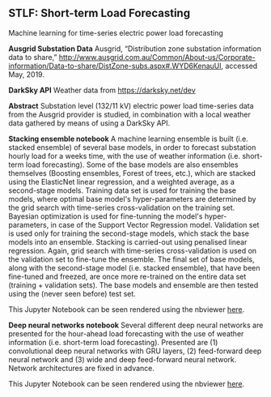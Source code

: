 ## STLF: Short-term Load Forecasting
Machine learning for time-series electric power load forecasting

**Ausgrid Substation Data**
Ausgrid, “Distribution zone substation information data to share,” http://www.ausgrid.com.au/Common/About-us/Corporate-information/Data-to-share/DistZone-subs.aspx#.WYD6KenauUl, accessed May, 2019.

**DarkSky API** 
Weather data from https://darksky.net/dev

**Abstract**
Substation level (132/11 kV) electric power load time-series data from the Ausgrid provider is studied, in combination with a local weather data gathered by means of using a DarkSky API.

**Stacking ensemble notebook**
A machine learning ensemble is built (i.e. stacked ensemble) of several base models, in order to forecast substation hourly load for a weeks time, with the use of weather information (i.e. short-term load forecasting). Some of the base models are also ensembles themselves (Boosting ensembles, Forest of trees, etc.), which are stacked using the ElasticNet linear regression, and a weighted average, as a second-stage models. Training data set is used for training the base models, where optimal base model's hyper-parameters are determined by the grid search with time-series cross-validation on the training set. Bayesian optimization is used for fine-tunning the model's hyper-parameters, in case of the Support Vector Regression model. Validation set is used only for training the second-stage models, which stack the base models into an ensemble. Stacking is carried-out using penalised linear regression. Again, grid search with time-series cross-validation is used on the validation set to fine-tune the ensemble. The final set of base models, along with the second-stage model (i.e. stacked ensemble), that have been fine-tuned and freezed, are once more re-trained on the entire data set (training + validation sets). The base models and ensemble are then tested using the (never seen before) test set.

This Jupyter Notebook can be seen rendered using the nbviewer [here](https://nbviewer.jupyter.org/github/sarajcev/STLF/blob/master/Load_forecast_stack.ipynb).

**Deep neural networks notebook**
Several different deep neural networks are presented for the hour-ahead load forecasting with the use of weather information (i.e. short-term load forecasting). Presented are (1) convolutional deep neural networks with GRU layers, (2) feed-forward deep neural network and (3) wide and deep feed-forward neural network. Network architectures are fixed in advance.

This Jupyter Notebook can be seen rendered using the nbviewer [here](https://nbviewer.jupyter.org/github/sarajcev/STLF/blob/master/Load_forecast_dnn.ipynb).
